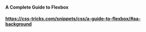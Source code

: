 #### A Complete Guide to Flexbox

#### https://css-tricks.com/snippets/css/a-guide-to-flexbox/#aa-background
